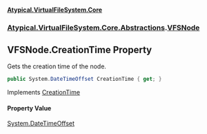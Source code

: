 #### [Atypical.VirtualFileSystem.Core](VirtualFileSystem.md 'VirtualFileSystem')
### [Atypical.VirtualFileSystem.Core.Abstractions](VirtualFileSystem.md#Atypical.VirtualFileSystem.Core.Abstractions 'Atypical.VirtualFileSystem.Core.Abstractions').[VFSNode](VFSNode.md 'Atypical.VirtualFileSystem.Core.Abstractions.VFSNode')

## VFSNode.CreationTime Property

Gets the creation time of the node.

```csharp
public System.DateTimeOffset CreationTime { get; }
```

Implements [CreationTime](IVirtualFileSystemNode.CreationTime.md 'Atypical.VirtualFileSystem.Core.Contracts.IVirtualFileSystemNode.CreationTime')

#### Property Value
[System.DateTimeOffset](https://docs.microsoft.com/en-us/dotnet/api/System.DateTimeOffset 'System.DateTimeOffset')